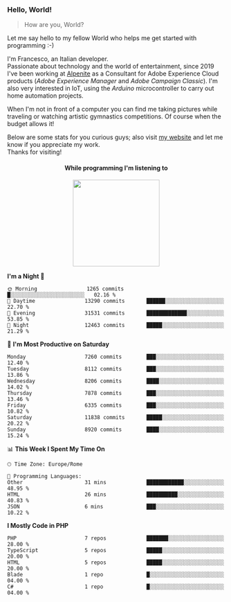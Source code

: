 ### Hello, World!

> How are you, World?

Let me say hello to my fellow World who helps me get started with programming :-)

I'm Francesco, an Italian developer.  
Passionate about technology and the world of entertainment, since 2019 I've been working at [Alpenite](https://www.alpenite.com) as a Consultant for Adobe Experience Cloud products (*Adobe Experience Manager* and *Adobe Campaign Classic*). I'm also very interested in IoT, using the *Arduino* microcontroller to carry out home automation projects.

When I'm not in front of a computer you can find me taking pictures while traveling or watching artistic gymnastics competitions. Of course when the budget allows it!

Below are some stats for you curious guys; also visit [my website](https://www.francescorega.eu) and let me know if you appreciate my work.  
Thanks for visiting!

<div align="center">
  <h4>While programming I'm listening to</h4>
  <a href="https://apps.francescorega.eu/now-playing/11147232609" target="_blank"><img src="https://apps.francescorega.eu/now-playing/11147232609" width="200"></a>
</div>

<!--START_SECTION:waka-->
**I'm a Night 🦉** 

```text
🌞 Morning                1265 commits        █░░░░░░░░░░░░░░░░░░░░░░░░   02.16 % 
🌆 Daytime                13290 commits       ██████░░░░░░░░░░░░░░░░░░░   22.70 % 
🌃 Evening                31531 commits       █████████████░░░░░░░░░░░░   53.85 % 
🌙 Night                  12463 commits       █████░░░░░░░░░░░░░░░░░░░░   21.29 % 
```
📅 **I'm Most Productive on Saturday** 

```text
Monday                   7260 commits        ███░░░░░░░░░░░░░░░░░░░░░░   12.40 % 
Tuesday                  8112 commits        ███░░░░░░░░░░░░░░░░░░░░░░   13.86 % 
Wednesday                8206 commits        ████░░░░░░░░░░░░░░░░░░░░░   14.02 % 
Thursday                 7878 commits        ███░░░░░░░░░░░░░░░░░░░░░░   13.46 % 
Friday                   6335 commits        ███░░░░░░░░░░░░░░░░░░░░░░   10.82 % 
Saturday                 11838 commits       █████░░░░░░░░░░░░░░░░░░░░   20.22 % 
Sunday                   8920 commits        ████░░░░░░░░░░░░░░░░░░░░░   15.24 % 
```


📊 **This Week I Spent My Time On** 

```text
🕑︎ Time Zone: Europe/Rome

💬 Programming Languages: 
Other                    31 mins             ████████████░░░░░░░░░░░░░   48.95 % 
HTML                     26 mins             ██████████░░░░░░░░░░░░░░░   40.83 % 
JSON                     6 mins              ███░░░░░░░░░░░░░░░░░░░░░░   10.22 % 
```

**I Mostly Code in PHP** 

```text
PHP                      7 repos             ███████░░░░░░░░░░░░░░░░░░   28.00 % 
TypeScript               5 repos             █████░░░░░░░░░░░░░░░░░░░░   20.00 % 
HTML                     5 repos             █████░░░░░░░░░░░░░░░░░░░░   20.00 % 
Blade                    1 repo              █░░░░░░░░░░░░░░░░░░░░░░░░   04.00 % 
C#                       1 repo              █░░░░░░░░░░░░░░░░░░░░░░░░   04.00 % 
```




<!--END_SECTION:waka-->

